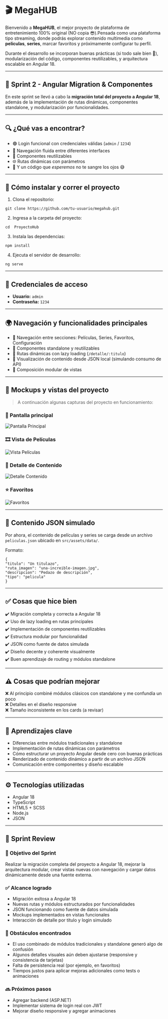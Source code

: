 # 🎬 MegaHUB

Bienvenido a **MegaHUB**, el mejor proyecto de plataforma de entretenimiento 100% original (NO copia 😎).Pensada como una plataforma tipo streaming, donde podrás explorar contenido multimedia como **películas**, **series**, marcar favoritos y próximamente configurar tu perfil.

Durante el desarrollo se incorporan buenas prácticas (si todo sale bien 🙏), modularización del código, componentes reutilizables, y arquitectura escalable en Angular 18.

---

## 🚀 Sprint 2 - Angular Migration & Componentes

En este sprint se llevó a cabo la **migración total del proyecto a Angular 18**, además de la implementación de rutas dinámicas, componentes standalone, y modularización por funcionalidades.

---

## 🔍 ¿Qué vas a encontrar?

- 🟢 Login funcional con credenciales válidas (`admin` / `1234`)
- 🧭 Navegación fluida entre diferentes interfaces
- 🧩 Componentes reutilizables
- 🌐 Rutas dinámicas con parámetros
- 🧼 Y un código que *esperemos* no te sangre los ojos 😅

---

## 🧪 Cómo instalar y correr el proyecto

1. Clona el repositorio:
```
git clone https://github.com/tu-usuario/megahub.git
```
2. Ingresa a la carpeta del proyecto:
```
cd  ProyectoHub
```

3. Instala las dependencias:
```
npm install
```
4. Ejecuta el servidor de desarrollo:
```
ng serve
```
---

## 🔐 Credenciales de acceso

- **Usuario:** `admin`  
- **Contraseña:** `1234`

---

## 🌍 Navegación y funcionalidades principales

- 🧭 Navegación entre secciones: Películas, Series, Favoritos, Configuración
- 🧩 Componentes standalone y reutilizables
- 📂 Rutas dinámicas con lazy loading (`/detalle/:titulo`)
- 💾 Visualización de contenido desde JSON local (simulando consumo de API)
- 🎯 Composición modular de vistas

---

## 📸 Mockups y vistas del proyecto

> A continuación algunas capturas del proyecto en funcionamiento:

### 📱 Pantalla principal
![Pantalla Principal](public/auth.png)

### 🎞️ Vista de Películas
![Vista Películas](public/list.png)

### 📄 Detalle de Contenido
![Detalle Contenido](public/details.png)

### ⭐ Favoritos
![Favoritos](assets/favoritos.png)

---

## 📁 Contenido JSON simulado

Por ahora, el contenido de películas y series se carga desde un archivo `peliculas.json` ubicado en `src/assets/data/`.

Formato:
```
{
"titulo": "Un titulazo",
"ruta_imagen": "una-increible-imagen.jpg",
"descripcion": "Pedazo de descripción",
"tipo": "pelicula"
}
```

---

## ✅ Cosas que hice bien

✔️ Migración completa y correcta a Angular 18  
✔️ Uso de lazy loading en rutas principales  
✔️ Implementación de componentes reutilizables  
✔️ Estructura modular por funcionalidad  
✔️ JSON como fuente de datos simulada  
✔️ Diseño decente y coherente visualmente  
✔️ Buen aprendizaje de routing y módulos standalone  

---

## ⚠️ Cosas que podrían mejorar

❌ Al principio combiné módulos clásicos con standalone y me confundía un poco  
❌ Detalles en el diseño responsive  
❌ Tamaño inconsistente en los cards (a revisar)    

---

## 🧠 Aprendizajes clave

- Diferencias entre módulos tradicionales y standalone  
- Implementación de rutas dinámicas con parámetros  
- Cómo estructurar un proyecto Angular desde cero con buenas prácticas  
- Renderizado de contenido dinámico a partir de un archivo JSON  
- Comunicación entre componentes y diseño escalable  

---

## ⚙️ Tecnologías utilizadas

- Angular 18  
- TypeScript  
- HTML5 + SCSS  
- Node.js  
- JSON  

---

## 📝 Sprint Review

### 🎯 Objetivo del Sprint
Realizar la migración completa del proyecto a Angular 18, mejorar la arquitectura modular, crear vistas nuevas con navegación y cargar datos dinámicamente desde una fuente externa.

### ✅ Alcance logrado
- Migración exitosa a Angular 18  
- Nuevas rutas y módulos estructurados por funcionalidades  
- JSON funcionando como fuente de datos simulada  
- Mockups implementados en vistas funcionales  
- Interacción de detalle por título y login simulado

### 🚧 Obstáculos encontrados
- El uso combinado de módulos tradicionales y standalone generó algo de confusión  
- Algunos detalles visuales aún deben ajustarse (responsive y consistencia de tarjetas)  
- Falta de persistencia real (por ejemplo, en favoritos)  
- Tiempos justos para aplicar mejoras adicionales como tests o animaciones  

### 🔜 Próximos pasos
- Agregar backend (ASP.NET) 
- Implementar sistema de login real con JWT   
- Mejorar diseño responsive y agregar animaciones  